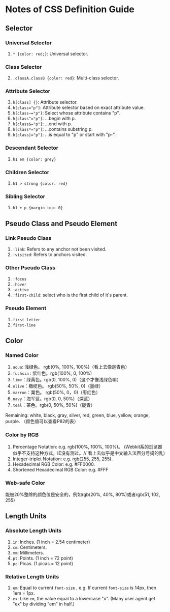 # Notes of CSS Definition Guide

## Selector

### Universal Selector
1. `* {color: red;}`: Universal selector.

### Class Selector
2. `.classA.classB {color: red}`: Multi-class selector.

### Attribute Selector
3. `h[class] {}`: Attribute selector.
4. `h[class="p"]`: Attribute selector based on exact attribute value.
5. `h[class~="p"]`: Select whose attribute contains "p".
6. `h[class^="p"]`: ...begin with p.
7. `h[class$="p"]`: ...end with p.
8. `h[class*="p"]`: ...contains substring p.
9. `h[class|="p"]`: ...is equal to "p" or start with "p-".

### Descendant Selector
1. `h1 em {color: grey}`

### Children Selector
1. `h1 > strong {color: red}`

### Sibling Selector
1. `h1 + p {margin-top: 0}`

## Pseudo Class and Pseudo Element
###  Link Pseudo Class
1. `:link`: Refers to any anchor not been visited.
2. `:visited`: Refers to anchors visited.

### Other Pseudo Class
1. `:focus`
2. `:hover`
3. `:active`
4. `:first-child`: select who is the first child of it's parent.

### Pseudo Element
1. `first-letter`
2. `first-line`

## Color

### Named Color
1. `aqua`: 浅绿色。 rgb(0%, 100%, 100%)（看上去像是青色）
2. `fuchsia` : 紫红色。rgb(100%, 0, 100%)
3. `lime`：绿黄色。rgb(0, 100%, 0)（这个才像浅绿色嘛）
4. `olive`：橄榄色。 rgb(50%, 50%, 0)（墨绿）
5. `marron`：栗色。 rgb(50%, 0，0)（枣红色）
6. `navy`：海军蓝。rgb(0, 0, 50%)（深蓝）
7. `teal`：茶色。rgb(0, 50%, 50%)（靛青）

Remaining: white, black, gray, silver, red, green, blue, yellow, orange, purple.  （颜色值可以查看P82的表）

### Color by RGB
1. Percentage Notation: e.g. rgb(100%, 100%, 100%)。 (Webkit系的浏览器似乎不支持这种方式，IE没有测过。// 看上去似乎是中文输入法百分号捣的乱)
2. Integer-triplet Notation: e.g. rgb(255, 255, 255).
3. Hexadecimal RGB Color: e.g. #FF0000.
4. Shortened Hexadecimal RGB Color: e.g. #FFF

### Web-safe Color
能被20%整除的颜色值是安全的，例如rgb(20%, 40%, 80%)或者rgb(51, 102, 255)

## Length Units

### Absolute Length Units
1. `in`: Inches. (1 inch = 2.54 centimeter) 
2. `cm`: Centimeters.
3. `mm`: Millimeters.
4. `pt`: Points. (1 inch = 72 point)
5. `pc`: Picas. (1 picas = 12 point)

### Relative Length Units
1. `em`:  Equal to current `font-size` , e.g. If current `font-size` is 14px, then 1em = 1px.
2. `ex`: Like `em`, the value equal to a lowercase "x". (Many user agent get "ex" by dividing "em" in half.)